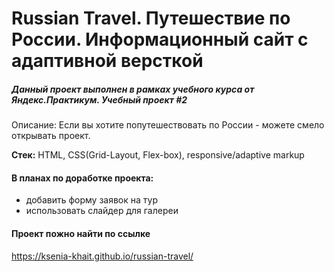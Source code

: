 # Russian Travel. Путешествие по России. Информационный сайт с адаптивной версткой

##### Данный проект выполнен в рамках учебного курса от Яндекс.Практикум. Учебный проект #2

Описание: Если вы хотите попутешествовать по России - можете смело открывать проект. 

**Стек:** HTML, CSS(Grid-Layout, Flex-box), responsive/adaptive markup

#### В планах по доработке проекта: 
+  добавить форму заявок на тур
+  использовать слайдер для галереи

#### Проект пожно найти по ссылке

https://ksenia-khait.github.io/russian-travel/
